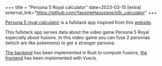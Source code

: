 +++
title = "Persona 5 Royal calculator"
date=2023-03-15
[extra]
external_link="https://github.com/YassineHaouzane/p5r_calculator"
+++

[Persona 5 royal calculator](https://github.com/YassineHaouzane/p5r_calculator) is a fullstack app inspired from this [website](https://chinhodado.github.io/persona5_calculator/indexRoyal.html#/list). 

This fullstack app serves data about the video game Persona 5 Royal especially about fusions.
In this video-game you can fuse 2 personas (which are like pokemons) to get a stronger persona.

[The backend](https://github.com/YassineHaouzane/p5r_calculator) has been implemented in Rust to compute fusions, [the frontend](https://github.com/YassineHaouzane/p5r_calculator_front) has been implemented with VueJs.



